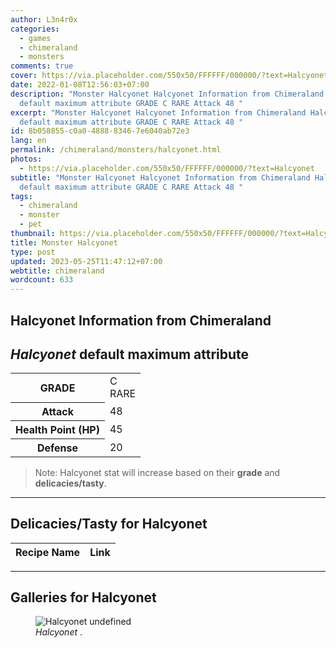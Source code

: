 ```yaml
---
author: L3n4r0x
categories:
  - games
  - chimeraland
  - monsters
comments: true
cover: https://via.placeholder.com/550x50/FFFFFF/000000/?text=Halcyonet
date: 2022-01-08T12:56:03+07:00
description: "Monster Halcyonet Halcyonet Information from Chimeraland Halcyonet
  default maximum attribute GRADE C RARE Attack 48 "
excerpt: "Monster Halcyonet Halcyonet Information from Chimeraland Halcyonet
  default maximum attribute GRADE C RARE Attack 48 "
id: 8b058855-c0a0-4888-8346-7e6040ab72e3
lang: en
permalink: /chimeraland/monsters/halcyonet.html
photos:
  - https://via.placeholder.com/550x50/FFFFFF/000000/?text=Halcyonet
subtitle: "Monster Halcyonet Halcyonet Information from Chimeraland Halcyonet
  default maximum attribute GRADE C RARE Attack 48 "
tags:
  - chimeraland
  - monster
  - pet
thumbnail: https://via.placeholder.com/550x50/FFFFFF/000000/?text=Halcyonet
title: Monster Halcyonet
type: post
updated: 2023-05-25T11:47:12+07:00
webtitle: chimeraland
wordcount: 633
---
```


<link
  rel="stylesheet"
  href="https://rawcdn.githack.com/dimaslanjaka/Web-Manajemen/870a349/css/bootstrap-5-3-0-alpha3-wrapper.css"
/>
<section id="bootstrap-wrapper">
  <div data-bs-theme="dark">
    <h2>Halcyonet Information from Chimeraland</h2>
    <h2 id="attribute"><i>Halcyonet</i> default maximum attribute</h2>
    <div class="row">
      <div class="col mb-2">
        <div class="card">
          <div class="card-body">
            <table>
              <tr>
                <th>GRADE</th>
                <td>C <br /><span class="text-primary">RARE</span></td>
              </tr>
              <tr>
                <th>Attack</th>
                <td>48</td>
              </tr>
              <tr>
                <th>Health Point (HP)</th>
                <td>45</td>
              </tr>
              <tr>
                <th>Defense</th>
                <td>20</td>
              </tr>
            </table>
          </div>
        </div>
      </div>
    </div>
    <blockquote class="bd-callout bd-callout-warning">
      Note: Halcyonet stat will increase based on their <b>grade</b> and
      <b>delicacies/tasty</b>.
    </blockquote>
    <hr />
    <h2 id="delicacies">Delicacies/Tasty for Halcyonet</h2>
    <div class="card">
      <div class="card-body">
        <div class="table-responsive">
          <table class="table table-striped">
            <thead>
              <tr>
                <th>Recipe Name</th>
                <th>Link</th>
              </tr>
            </thead>
            <tbody></tbody>
          </table>
        </div>
      </div>
    </div>
    <hr />
    <div id="gallery">
      <h2>Galleries for Halcyonet</h2>
      <div class="row">
        <div class="col-lg-6 col-12">
          <figure>
            <img
              src="https://www.webmanajemen.com/undefined"
              alt="Halcyonet undefined"
            />
            <figcaption style="word-wrap: break-word">
              <i>Halcyonet</i> .
            </figcaption>
          </figure>
        </div>
      </div>
    </div>
  </div>
</section>
